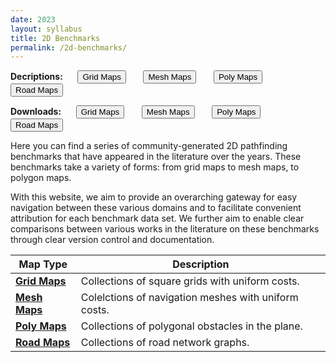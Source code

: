 ```yaml
---
date: 2023
layout: syllabus
title: 2D Benchmarks
permalink: /2d-benchmarks/
---
```


<a>**Decriptions:**&nbsp;&nbsp;&nbsp;&nbsp;&nbsp;</a>
<a href='{{ site.baseurl }}/2d-benchmarks/grid-maps/'><button class='button syllabus'>Grid Maps</button></a>&nbsp;&nbsp;&nbsp;&nbsp;&nbsp;&nbsp;
<a href='{{ site.baseurl }}/2d-benchmarks/mesh-maps/'><button class='button syllabus'>Mesh Maps</button></a>&nbsp;&nbsp;&nbsp;&nbsp;&nbsp;&nbsp;
<a href='{{ site.baseurl }}/2d-benchmarks/poly-maps/'><button class='button syllabus'>Poly Maps</button></a>&nbsp;&nbsp;&nbsp;&nbsp;&nbsp;&nbsp;
<a href='{{ site.baseurl }}/2d-benchmarks/road-maps/'><button class='button syllabus'>Road Maps</button></a>&nbsp;&nbsp;&nbsp;&nbsp;&nbsp;&nbsp;

<a>**Downloads:**&nbsp;&nbsp;&nbsp;&nbsp;&nbsp;</a>
<a href='https://bitbucket.org/shortestpathlab/benchmarks/src/master/grid-maps/'><button class='button benchmarks'>Grid Maps</button></a>&nbsp;&nbsp;&nbsp;&nbsp;&nbsp;&nbsp;
<a href='https://bitbucket.org/shortestpathlab/benchmarks/src/master/mesh-maps/'><button class='button benchmarks'>Mesh Maps</button></a>&nbsp;&nbsp;&nbsp;&nbsp;&nbsp;&nbsp;
<a href='https://bitbucket.org/shortestpathlab/benchmarks/src/master/poly-maps/'><button class='button benchmarks'>Poly Maps</button></a>&nbsp;&nbsp;&nbsp;&nbsp;&nbsp;&nbsp;
<a href='https://bitbucket.org/shortestpathlab/benchmarks/src/master/road-maps/'><button class='button benchmarks'>Road Maps</button></a>&nbsp;&nbsp;&nbsp;&nbsp;&nbsp;&nbsp;

Here you can find a series of community-generated 2D pathfinding benchmarks that have appeared in the literature over the years. These benchmarks take a variety of forms: from grid maps to mesh maps, to polygon maps.

With this website, we aim to provide an overarching gateway for easy navigation between these various domains and to facilitate convenient attribution for each benchmark data set. We further aim to enable clear comparisons between various works in the literature on these benchmarks through clear version control and documentation.

<div class="fullwidth">

**Map Type** | **Description** 
---|-----
<a href='{{ site.baseurl }}/2d-benchmarks/grid-maps/'>**Grid Maps**</a> | Collections of square grids with uniform costs.
<a href='{{ site.baseurl }}/2d-benchmarks/mesh-maps/'>**Mesh Maps**</a> | Colelctions of navigation meshes with uniform costs.
<a href='{{ site.baseurl }}/2d-benchmarks/poly-maps/'>**Poly Maps**</a> | Collections of polygonal obstacles in the plane.
<a href='{{ site.baseurl }}/2d-benchmarks/road-maps/'>**Road Maps**</a> | Collections of road network graphs.

</div>